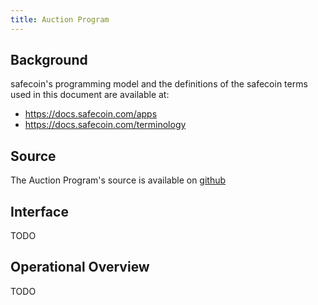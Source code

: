 ```yaml
---
title: Auction Program
---
```


## Background

safecoin's programming model and the definitions of the safecoin terms used in this
document are available at:

- https://docs.safecoin.com/apps
- https://docs.safecoin.com/terminology

## Source

The Auction Program's source is available on
[github](https://github.com/metaplex-foundation/metaplex)

## Interface

TODO

## Operational Overview

TODO
